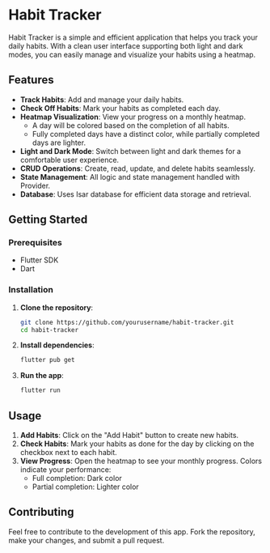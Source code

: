 
# Habit Tracker

Habit Tracker is a simple and efficient application that helps you track your daily habits. With a clean user interface supporting both light and dark modes, you can easily manage and visualize your habits using a heatmap.

## Features

- **Track Habits**: Add and manage your daily habits.
- **Check Off Habits**: Mark your habits as completed each day.
- **Heatmap Visualization**: View your progress on a monthly heatmap.
  - A day will be colored based on the completion of all habits.
  - Fully completed days have a distinct color, while partially completed days are lighter.
- **Light and Dark Mode**: Switch between light and dark themes for a comfortable user experience.
- **CRUD Operations**: Create, read, update, and delete habits seamlessly.
- **State Management**: All logic and state management handled with Provider.
- **Database**: Uses Isar database for efficient data storage and retrieval.

## Getting Started

### Prerequisites

- Flutter SDK
- Dart

### Installation

1. **Clone the repository**:
    ```bash
    git clone https://github.com/yourusername/habit-tracker.git
    cd habit-tracker
    ```

2. **Install dependencies**:
    ```bash
    flutter pub get
    ```

3. **Run the app**:
    ```bash
    flutter run
    ```

## Usage

1. **Add Habits**: Click on the "Add Habit" button to create new habits.
2. **Check Habits**: Mark your habits as done for the day by clicking on the checkbox next to each habit.
3. **View Progress**: Open the heatmap to see your monthly progress. Colors indicate your performance:
   - Full completion: Dark color
   - Partial completion: Lighter color

## Contributing

Feel free to contribute to the development of this app. Fork the repository, make your changes, and submit a pull request.
